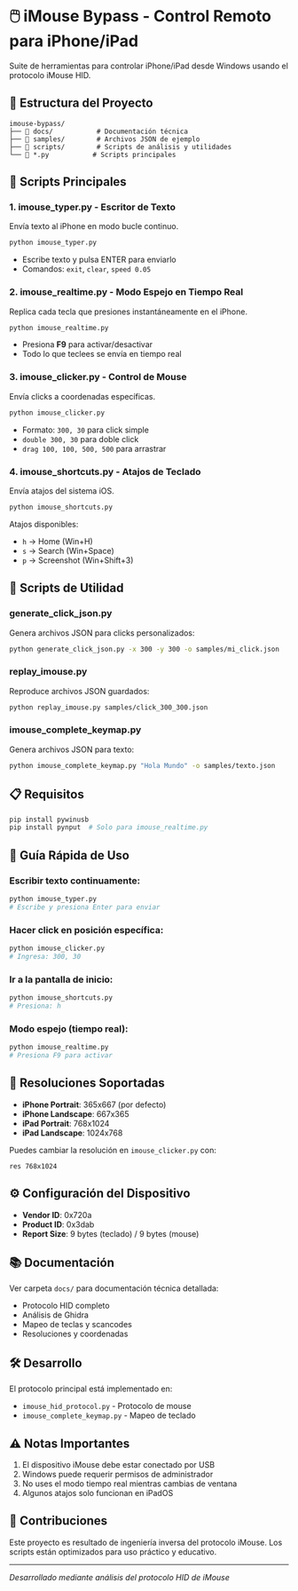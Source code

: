 # 🖱️ iMouse Bypass - Control Remoto para iPhone/iPad

Suite de herramientas para controlar iPhone/iPad desde Windows usando el protocolo iMouse HID.

## 📁 Estructura del Proyecto

```
imouse-bypass/
├── 📂 docs/           # Documentación técnica
├── 📂 samples/        # Archivos JSON de ejemplo
├── 📂 scripts/        # Scripts de análisis y utilidades
└── 🐍 *.py           # Scripts principales
```

## 🚀 Scripts Principales

### 1. **imouse_typer.py** - Escritor de Texto
Envía texto al iPhone en modo bucle continuo.
```bash
python imouse_typer.py
```
- Escribe texto y pulsa ENTER para enviarlo
- Comandos: `exit`, `clear`, `speed 0.05`

### 2. **imouse_realtime.py** - Modo Espejo en Tiempo Real
Replica cada tecla que presiones instantáneamente en el iPhone.
```bash
python imouse_realtime.py
```
- Presiona **F9** para activar/desactivar
- Todo lo que teclees se envía en tiempo real

### 3. **imouse_clicker.py** - Control de Mouse
Envía clicks a coordenadas específicas.
```bash
python imouse_clicker.py
```
- Formato: `300, 30` para click simple
- `double 300, 30` para doble click
- `drag 100, 100, 500, 500` para arrastrar

### 4. **imouse_shortcuts.py** - Atajos de Teclado
Envía atajos del sistema iOS.
```bash
python imouse_shortcuts.py
```
Atajos disponibles:
- `h` → Home (Win+H)
- `s` → Search (Win+Space)
- `p` → Screenshot (Win+Shift+3)

## 🔧 Scripts de Utilidad

### **generate_click_json.py**
Genera archivos JSON para clicks personalizados:
```bash
python generate_click_json.py -x 300 -y 300 -o samples/mi_click.json
```

### **replay_imouse.py**
Reproduce archivos JSON guardados:
```bash
python replay_imouse.py samples/click_300_300.json
```

### **imouse_complete_keymap.py**
Genera archivos JSON para texto:
```bash
python imouse_complete_keymap.py "Hola Mundo" -o samples/texto.json
```

## 📋 Requisitos

```bash
pip install pywinusb
pip install pynput  # Solo para imouse_realtime.py
```

## 🎯 Guía Rápida de Uso

### Escribir texto continuamente:
```bash
python imouse_typer.py
# Escribe y presiona Enter para enviar
```

### Hacer click en posición específica:
```bash
python imouse_clicker.py
# Ingresa: 300, 30
```

### Ir a la pantalla de inicio:
```bash
python imouse_shortcuts.py
# Presiona: h
```

### Modo espejo (tiempo real):
```bash
python imouse_realtime.py
# Presiona F9 para activar
```

## 📱 Resoluciones Soportadas

- **iPhone Portrait**: 365x667 (por defecto)
- **iPhone Landscape**: 667x365
- **iPad Portrait**: 768x1024
- **iPad Landscape**: 1024x768

Puedes cambiar la resolución en `imouse_clicker.py` con:
```
res 768x1024
```

## ⚙️ Configuración del Dispositivo

- **Vendor ID**: 0x720a
- **Product ID**: 0x3dab
- **Report Size**: 9 bytes (teclado) / 9 bytes (mouse)

## 📚 Documentación

Ver carpeta `docs/` para documentación técnica detallada:
- Protocolo HID completo
- Análisis de Ghidra
- Mapeo de teclas y scancodes
- Resoluciones y coordenadas

## 🛠️ Desarrollo

El protocolo principal está implementado en:
- `imouse_hid_protocol.py` - Protocolo de mouse
- `imouse_complete_keymap.py` - Mapeo de teclado

## ⚠️ Notas Importantes

1. El dispositivo iMouse debe estar conectado por USB
2. Windows puede requerir permisos de administrador
3. No uses el modo tiempo real mientras cambias de ventana
4. Algunos atajos solo funcionan en iPadOS

## 🤝 Contribuciones

Este proyecto es resultado de ingeniería inversa del protocolo iMouse.
Los scripts están optimizados para uso práctico y educativo.

---
*Desarrollado mediante análisis del protocolo HID de iMouse*